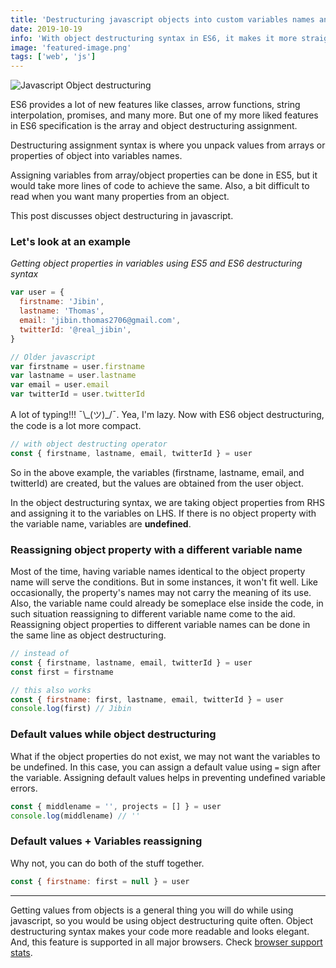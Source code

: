 ```yaml
---
title: 'Destructuring javascript objects into custom variables names and default values'
date: 2019-10-19
info: 'With object destructuring syntax in ES6, it makes it more straightforward to get values from an object.'
image: 'featured-image.png'
tags: ['web', 'js']
---
```


![Javascript Object destructuring](featured-image.png)

ES6 provides a lot of new features like classes, arrow functions, string interpolation, promises, and many more. But one of my more liked features in ES6 specification is the array and object destructuring assignment.

<div class="defination not-prose">
Destructuring assignment syntax is where you unpack values from arrays or properties of object into variables names.
</div>

Assigning variables from array/object properties can be done in ES5, but it would take more lines of code to achieve the same. Also, a bit difficult to read when you want many properties from an object.

This post discusses object destructuring in javascript.

### Let's look at an example

_Getting object properties in variables using ES5 and ES6 destructuring syntax_

```js
var user = {
  firstname: 'Jibin',
  lastname: 'Thomas',
  email: 'jibin.thomas2706@gmail.com',
  twitterId: '@real_jibin',
}

// Older javascript
var firstname = user.firstname
var lastname = user.lastname
var email = user.email
var twitterId = user.twitterId
```

A lot of typing!!! ¯\\\_(ツ)\_/¯. Yea, I'm lazy. Now with ES6 object destructuring, the code is a lot more compact.

```js
// with object destructing operator
const { firstname, lastname, email, twitterId } = user
```

So in the above example, the variables (firstname, lastname, email, and twitterId) are created, but the values are obtained from the user object.

In the object destructuring syntax, we are taking object properties from RHS and assigning it to the variables on LHS. If there is no object property with the variable name, variables are **undefined**.

### Reassigning object property with a different variable name

Most of the time, having variable names identical to the object property name will serve the conditions. But in some instances, it won't fit well. Like occasionally, the property's names may not carry the meaning of its use. Also, the variable name could already be someplace else inside the code, in such situation reassigning to different variable name come to the aid. Reassigning object properties to different variable names can be done in the same line as object destructuring.

```js
// instead of
const { firstname, lastname, email, twitterId } = user
const first = firstname

// this also works
const { firstname: first, lastname, email, twitterId } = user
console.log(first) // Jibin
```

### Default values while object destructuring

What if the object properties do not exist, we may not want the variables to be undefined. In this case, you can assign a default value using `=` sign after the variable. Assigning default values helps in preventing undefined variable errors.

```js
const { middlename = '', projects = [] } = user
console.log(middlename) // ''
```

### Default values + Variables reassigning

Why not, you can do both of the stuff together.

```js
const { firstname: first = null } = user
```

---

Getting values from objects is a general thing you will do while using javascript, so you would be using object destructuring quite often. Object destructuring syntax makes your code more readable and looks elegant. And, this feature is supported in all major browsers. Check [browser support stats](https://caniuse.com/#feat=mdn-javascript_operators_destructuring).

